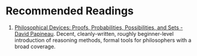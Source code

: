 # Recommended Readings

1. [Philosophical Devices: Proofs, Probabilities, Possibilities, and Sets - David Papineau](https://www.amazon.com/Philosophical-Devices-Proofs-Probabilities-Possibilities/dp/0199651736). Decent, cleanly-written, roughly beginner-level introduction of reasoning methods, formal tools for philosophers with a broad coverage.&#x20;

